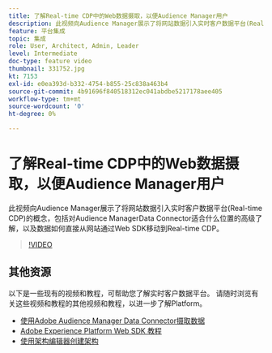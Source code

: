 ```yaml
---
title: 了解Real-time CDP中的Web数据摄取，以便Audience Manager用户
description: 此视频向Audience Manager展示了将网站数据引入实时客户数据平台(Real-time CDP)的概念，包括对Audience ManagerData Connector适合什么位置的高级了解，以及数据如何直接从网站通过Web SDK移动到Real-time CDP。
feature: 平台集成
topic: 集成
role: User, Architect, Admin, Leader
level: Intermediate
doc-type: feature video
thumbnail: 331752.jpg
kt: 7153
exl-id: e0ea393d-b332-4754-b855-25c838a463b4
source-git-commit: 4b91696f840518312ec041abdbe5217178aee405
workflow-type: tm+mt
source-wordcount: '0'
ht-degree: 0%

---
```


# 了解Real-time CDP中的Web数据摄取，以便Audience Manager用户

此视频向Audience Manager展示了将网站数据引入实时客户数据平台(Real-time CDP)的概念，包括对Audience ManagerData Connector适合什么位置的高级了解，以及数据如何直接从网站通过Web SDK移动到Real-time CDP。

>[!VIDEO](https://video.tv.adobe.com/v/331752/?quality=12&learn=on)

## 其他资源

以下是一些现有的视频和教程，可帮助您了解实时客户数据平台。 请随时浏览有关这些视频和教程的其他视频和教程，以进一步了解Platform。

* [使用Adobe Audience Manager Data Connector摄取数据](https://experienceleague.adobe.com/docs/platform-learn/tutorials/sources/ingest-data-from-aam.html?lang=en#sources)
* [Adobe Experience Platform Web SDK 教程](https://experienceleague.adobe.com/docs/web-sdk-learn/tutorials/overview.html?lang=en)
* [使用架构编辑器创建架构](https://experienceleague.adobe.com/docs/experience-platform/xdm/tutorials/create-schema-ui.html?lang=en#getting-started)
